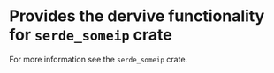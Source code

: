 # Provides the dervive functionality for `serde_someip` crate

For more information see the `serde_someip` crate.
